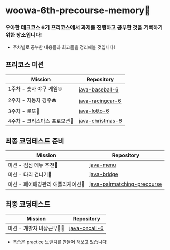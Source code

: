 # woowa-6th-precourse-memory🤔
### 우아한 테크코스 6기 프리코스에서 과제를 진행하고 공부한 것을 기록하기 위한 장소입니다!
- 주차별로 공부한 내용들과 회고들을 정리해볼 것입니다!
## 프리코스 미션
| Mission                        | Repository                                                                                    |
| --------------------------- | --------------------------------------------------------------------------------------------- |
|1주차 - 숫자 야구 게임⚾️|[java-baseball-6](https://github.com/alswp006/java-baseball-6)|
|2주차 - 자동차 경주🚘|[java-racingcar-6](https://github.com/alswp006/java-racingcar-6)|
|3주차 - 로또🎱|[java-lotto-6](https://github.com/alswp006/java-lotto-6)|
|4주차 - 크리스마스 프로모션🎄|[java-christmas-6](https://github.com/alswp006/java-christmas-6-alswp006)|
## 최종 코딩테스트 준비
| Mission                        | Repository                                                                                    |
| --------------------------- | --------------------------------------------------------------------------------------------- |
|미션 - 점심 메뉴 추천🍴|[java-menu](https://github.com/alswp006/java-menu)|
|미션 - 다리 건너기🏃|[java-bridge](https://github.com/alswp006/java-bridge)|
|미션 - 페어매칭관리 애플리케이션👯|[java-pairmatching-precourse](https://github.com/alswp006/java-pairmatching-precourse)|
## 최종 코딩테스트
| Mission                        | Repository                                                                                    |
| --------------------------- | --------------------------------------------------------------------------------------------- |
|미션 - 개발자 비상근무🧑‍💻|[java-oncall-6](https://github.com/alswp006/java-oncall-6-alswp006)|
- 복습은 practice 브랜치를 만들어 해보고 있습니다!
